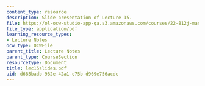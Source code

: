 ```yaml
---
content_type: resource
description: Slide presentation of Lecture 15.
file: https://ol-ocw-studio-app-qa.s3.amazonaws.com/courses/22-812j-managing-nuclear-technology-spring-2004/d685badb982e42a1c75bd969e756acdc_lec15slides.pdf
file_type: application/pdf
learning_resource_types:
- Lecture Notes
ocw_type: OCWFile
parent_title: Lecture Notes
parent_type: CourseSection
resourcetype: Document
title: lec15slides.pdf
uid: d685badb-982e-42a1-c75b-d969e756acdc
---
```

